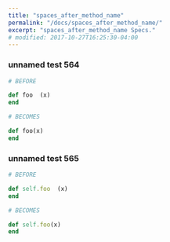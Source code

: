 ```yaml
---
title: "spaces_after_method_name"
permalink: "/docs/spaces_after_method_name/"
excerpt: "spaces_after_method_name Specs."
# modified: 2017-10-27T16:25:30-04:00
---
```

### unnamed test 564
```ruby
# BEFORE

def foo  (x)
end

```
```ruby
# BECOMES

def foo(x)
end


```
### unnamed test 565
```ruby
# BEFORE

def self.foo  (x)
end

```
```ruby
# BECOMES

def self.foo(x)
end
```
